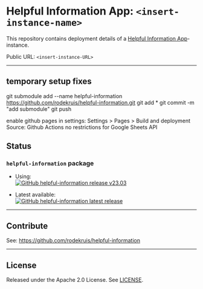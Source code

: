 # Helpful Information App: `<insert-instance-name>`

This repository contains deployment details of a [Helpful Information App](https://github.com/rodekruis/helpful-information)-instance.

Public URL: `<insert-instance-URL>`

---

## temporary setup fixes
git submodule add --name helpful-information https://github.com/rodekruis/helpful-information.git 
git add *
git commit -m "add submodule"
git push

enable github pages in settings: Settings > Pages > Build and deployment Source: Github Actions
no restrictions for Google Sheets API


## Status

### `helpful-information` package

- Using:  
  [![GitHub helpful-information release v23.03](https://img.shields.io/static/v1?label=helpful-information+release&message=v23.03.0&color=informational&logo=github)](https://github.com/rodekruis/helpful-information/releases/tag/v23.03.0)

- Latest available:  
  [![GitHub helpful-information latest release](https://img.shields.io/github/v/release/rodekruis/helpful-information?display_name=tag&label=helpful-information%20release&logo=github)](https://github.com/rodekruis/helpful-information/releases/latest)

---

## Contribute

See: <https://github.com/rodekruis/helpful-information>

---

## License

Released under the Apache 2.0 License. See [LICENSE](./LICENSE).
